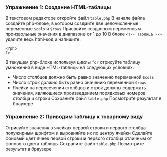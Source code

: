 ### Упражнение 1: Создание HTML-таблицы
В текстовом редакторе откройте файл  `table.php`
В начале файла создайте php-блоке, в котором создайте две целочисленные переменные `$cols` и `$rows`
Присвойте созданным переменным произвольные значения в диапазоне от 1 до 10
В блоке `<!-- Таблица -->` удалите весь html-код и напишите:
```
<?php
?>
```
В текущем php-блоке используя циклы `for` отрисуйте таблицу умножения в виде HTML-таблицы на следующих условиях:
  * Число столбцов должно быть равно значению переменной `$cols`
  * Число строк должно быть равно значению переменной `$rows`
  * Ячейки на пересечении столбцов и строк должны содержать значения, являющиеся произведением порядковых номеров столбца и строки
Сохраните файл `table.php`
Посмотрите результат в браузере

### Упражнение 2: Приводим таблицу к товарному виду
Отрисуйте значения в ячейках первой строки и первого столбца полужирным шрифтом и выровняйте их по центру ячейки
Сделайте фоновый цвет ячеек первой строки и первого столбца отличным от фонового цвета таблицы
Сохраните файл `table.php`
Посмотрите результат в браузере